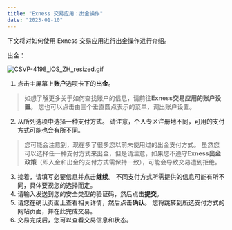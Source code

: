 ```yaml
---
title: "Exness 交易应用：出金操作"
date: "2023-01-10"
---
```


下文将对如何使用 Exness 交易应用进行出金操作进行介绍。

出金：

![CSVP-4198_iOS_ZH_resized.gif](https://cdn.jsdelivr.net/gh/jarlin8/OSS@main/exhelp/CSVP-4198_iOS_ZH_resized.gif)

1. 点击主屏幕上**账户**选项卡下的**出金**。

> 如想了解更多关于如何查找账户的信息，请前往**Exness交易应用的账户设置**。 您也可以点击由三个垂直圆点表示的菜单，调出账户设置。

2. 从所列选项中选择一种支付方式。 请注意，个人专区注册地不同，可用的支付方式可能也会有所不同。

> 您可能会注意到，现在多了很多您以前未使用过的出金支付方式。 虽然您可以选择任一种支付方式来出金，但是请注意，如果您不遵守**Exness出金政策**（即入金和出金的支付方式需保持一致），可能会导致交易遭到拒绝。

3. 接着，请填写必要信息并点击**继续**。 不同支付方式所需提供的信息可能有所不同，具体要视您的选择而定。
4. 请输入发送到您的安全类型的验证码，然后点击**提交**。
5. 请您在确认页面上查看相关详情，然后点击**确认**。 您将跳转到所选支付方式的网站页面，并在此完成交易。
6. 交易完成后，您可以查看交易信息和状态。
